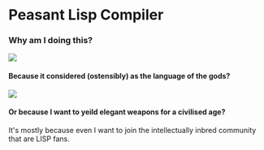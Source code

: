 # Peasant Lisp Compiler
### Why am I doing this?

 <img src="https://imgs.xkcd.com/comics/lisp.jpg">
 
#### Because it considered (ostensibly) as the language of the gods?

<img src="https://imgs.xkcd.com/comics/lisp_cycles.png">

#### Or because I want to yeild elegant weapons for a civilised age?

It's mostly because even I want to join the intellectually inbred community that are LISP fans. 
